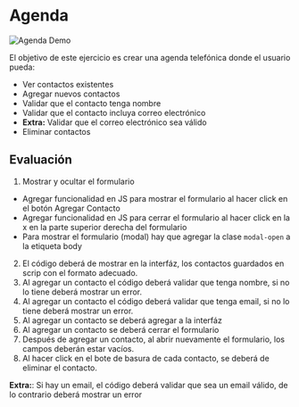 # Agenda

![Agenda Demo](images/demo.gif "Demo")

El objetivo de este ejercicio es crear una agenda telefónica donde el usuario pueda:
- Ver contactos existentes
- Agregar nuevos contactos
- Validar que el contacto tenga nombre
- Validar que el contacto incluya correo electrónico
- **Extra:** Validar que el correo electrónico sea válido
- Eliminar contactos

## Evaluación
1. Mostrar y ocultar el formulario
  - Agregar funcionalidad en JS para mostrar el formulario al hacer click en el botón Agregar Contacto
  - Agregar funcionalidad en JS para cerrar el formulario al hacer click en la x en la parte superior derecha del formulario
  - Para mostrar el formulario (modal) hay que agregar la clase `modal-open` a la etiqueta body
2. El código deberá de mostrar en la interfáz, los contactos guardados en scrip con el formato adecuado.
3. Al agregar un contacto el código deberá validar que tenga nombre, si no lo tiene deberá mostrar un error.
4. Al agregar un contacto el código deberá validar que tenga email, si no lo tiene deberá mostrar un error.
5. Al agregar un contacto se deberá agregar a la interfáz
6. Al agregar un contacto se deberá cerrar el formulario
7. Después de agregar un contacto, al abrir nuevamente el formulario, los campos deberán estar vacíos.
8. Al hacer click en el bote de basura de cada contacto, se deberá de eliminar el contacto.

**Extra:**: Si hay un email, el código deberá validar que sea un email válido, de lo contrario deberá mostrar un error

